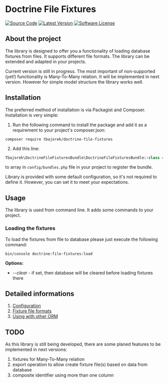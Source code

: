 # Doctrine File Fixtures
[![Source Code][badge-source]][source]
[![Latest Version][badge-release]][release]
[![Software License][badge-license]][license]

## About the project
The library is designed to offer you a functionality of loading database fixtures from files. It supports different file formats. The library can be extended and adapted in your projects.

Current version is still in progress. The most important of non-supported (yet!) functionality is Many-To-Many relation. It will be implemented in next version. However for simple model structure the library works well.

## Installation
The preferred method of installation is via Packagist and Composer. Installation is very simple:

1. Run the following command to install the package and add it as a requirement to your project's composer.json:
```shell script
composer require tbajorek/doctrine-file-fixtures
```

2. Add this line:
```php
Tbajorek\DoctrineFileFixturesBundle\DoctrineFileFixturesBundle::class => ['all' => true]
```
to array in `config/bundles.php` file in your project to register the bundle.

Library is provided with some default configuration, so it's not required to define it. However, you can set it to meet your expectations.

## Usage
The library is used from command line. It adds some commands to your project.
### Loading the fixtures
To load the fixtures from file to database please just execute the following command:
```shell script
bin/console doctrine:file-fixtures:load
```
**Options:**
* _--clear_ - if set, then database will be cleared before loading fixtures there


## Detailed informations
1. [Configuration][configuration]
2. [Fixture file formats][fixture_file_formats]
3. [Using with other ORM][other_orm]

## TODO
As this library is still being developed, there are some planed features to be implemented in next versions:
1. fixtures for Many-To-Many relation
2. export operation to allow create fixture file(s) based on data from database
3. composite identifier using more than one column

[badge-source]: http://img.shields.io/badge/source-tbajorek/doctrine--file--fixtures-blue.svg?style=flat-square
[badge-license]: https://img.shields.io/badge/license-MIT-brightgreen.svg?style=flat-square
[badge-release]: https://img.shields.io/packagist/v/tbajorek/doctrine-file-fixtures.svg?style=flat-square
[badge-downloads]: https://img.shields.io/packagist/dt/tbajorek/doctrine-file-fixtures.svg?style=flat-square

[source]: https://github.com/tbajorek/doctrine-file-fixtures
[license]: https://github.com/tbajorek/doctrine-file-fixtures/blob/master/LICENSE
[release]: https://packagist.org/packages/tbajorek/doctrine-file-fixtures
[downloads]: https://packagist.org/packages/tbajorek/doctrine-file-fixtures

[configuration]: https://github.com/tbajorek/doctrine-file-fixtures/blob/master/docs/1.configuration.md
[fixture_file_formats]: https://github.com/tbajorek/doctrine-file-fixtures/blob/master/docs/2.fixture_file_formats.md
[other_orm]: https://github.com/tbajorek/doctrine-file-fixtures/blob/master/docs/3.other_orm.md